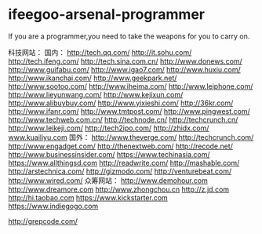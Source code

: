 # ifeegoo-arsenal-programmer
If you are a programmer,you need to take the weapons for you to carry on.


科技网站：
国内：
http://tech.qq.com/
http://it.sohu.com/
http://tech.ifeng.com/
http://tech.sina.com.cn/
http://www.donews.com/
http://www.guifabu.com/
http://www.igao7.com/
http://www.huxiu.com/
http://www.ikanchai.com/
http://www.geekpark.net/
http://www.sootoo.com/
http://www.iheima.com/
http://www.leiphone.com/
http://www.lieyunwang.com/
http://www.kejixun.com/
http://www.alibuybuy.com/
http://www.yixieshi.com/
http://36kr.com/
http://www.ifanr.com/
http://www.tmtpost.com/
http://www.pingwest.com/
http://www.techweb.com.cn/
http://technode.cn/
http://techcrunch.cn/
http://www.leikeji.com/
http://tech2ipo.com/
http://zhidx.com/
www.kuailiyu.com
国外：
http://www.theverge.com/
http://techcrunch.com/
http://www.engadget.com/
http://thenextweb.com/
http://recode.net/
http://www.businessinsider.com/
https://www.techinasia.com/
https://www.allthingsd.com
http://readwrite.com/
http://mashable.com/
http://arstechnica.com/
http://gizmodo.com/
http://venturebeat.com/
http://www.wired.com/
众筹网站：
http://www.demohour.com
http://www.dreamore.com
http://www.zhongchou.cn
http://z.jd.com
http://hi.taobao.com
https://www.kickstarter.com
https://www.indiegogo.com



http://grepcode.com/
